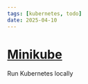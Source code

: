 ```yaml
---
tags: [kubernetes, todo]
date: 2025-04-10
---
```


# [Minikube](https://minikube.sigs.k8s.io/docs/) 

Run Kubernetes locally
